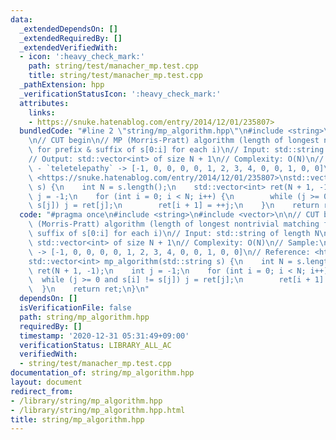 ```yaml
---
data:
  _extendedDependsOn: []
  _extendedRequiredBy: []
  _extendedVerifiedWith:
  - icon: ':heavy_check_mark:'
    path: string/test/manacher_mp.test.cpp
    title: string/test/manacher_mp.test.cpp
  _pathExtension: hpp
  _verificationStatusIcon: ':heavy_check_mark:'
  attributes:
    links:
    - https://snuke.hatenablog.com/entry/2014/12/01/235807>
  bundledCode: "#line 2 \"string/mp_algorithm.hpp\"\n#include <string>\n#include <vector>\n\
    \n// CUT begin\n// MP (Morris-Pratt) algorithm (length of longest nontrivial matching\
    \ for prefix & suffix of s[0:i] for each i)\n// Input: std::string of length N\n\
    // Output: std::vector<int> of size N + 1\n// Complexity: O(N)\n// Sample:\n//\
    \ - `teletelepathy` -> [-1, 0, 0, 0, 0, 1, 2, 3, 4, 0, 0, 1, 0, 0]\n// Reference:\
    \ <https://snuke.hatenablog.com/entry/2014/12/01/235807>\nstd::vector<int> mp_algorithm(std::string\
    \ s) {\n    int N = s.length();\n    std::vector<int> ret(N + 1, -1);\n    int\
    \ j = -1;\n    for (int i = 0; i < N; i++) {\n        while (j >= 0 and s[i] !=\
    \ s[j]) j = ret[j];\n        ret[i + 1] = ++j;\n    }\n    return ret;\n}\n"
  code: "#pragma once\n#include <string>\n#include <vector>\n\n// CUT begin\n// MP\
    \ (Morris-Pratt) algorithm (length of longest nontrivial matching for prefix &\
    \ suffix of s[0:i] for each i)\n// Input: std::string of length N\n// Output:\
    \ std::vector<int> of size N + 1\n// Complexity: O(N)\n// Sample:\n// - `teletelepathy`\
    \ -> [-1, 0, 0, 0, 0, 1, 2, 3, 4, 0, 0, 1, 0, 0]\n// Reference: <https://snuke.hatenablog.com/entry/2014/12/01/235807>\n\
    std::vector<int> mp_algorithm(std::string s) {\n    int N = s.length();\n    std::vector<int>\
    \ ret(N + 1, -1);\n    int j = -1;\n    for (int i = 0; i < N; i++) {\n      \
    \  while (j >= 0 and s[i] != s[j]) j = ret[j];\n        ret[i + 1] = ++j;\n  \
    \  }\n    return ret;\n}\n"
  dependsOn: []
  isVerificationFile: false
  path: string/mp_algorithm.hpp
  requiredBy: []
  timestamp: '2020-12-31 05:31:49+09:00'
  verificationStatus: LIBRARY_ALL_AC
  verifiedWith:
  - string/test/manacher_mp.test.cpp
documentation_of: string/mp_algorithm.hpp
layout: document
redirect_from:
- /library/string/mp_algorithm.hpp
- /library/string/mp_algorithm.hpp.html
title: string/mp_algorithm.hpp
---
```

